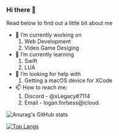 ### Hi there 👋


Read below to find out a little bit about me


- 🔭 I’m currently working on
   1. Web Development
   2. Video Game Desiging
- 🌱 I’m currently learning
   1. Swift
   2. LUA
- 🤔 I’m looking for help with
   1. Getting a macOS device for XCode
- 📫 How to reach me: 
   1. Discord - @xLegacy#7114
   2. Email - logan.forbess@icloud.
   
![Anurag's GitHub stats](https://github-readme-stats.vercel.app/api?username=DualFlames&include_all_commits=true&theme=radical&show_icons=true)

[![Top Langs](https://github-readme-stats.vercel.app/api/top-langs/?username=DualFlames&layout=compact)](https://github.com/anuraghazra/github-readme-stats)
